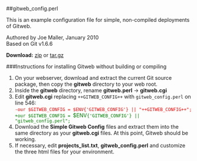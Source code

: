 ##gitweb_config.perl

This is an example configuration file for simple, non-compiled deployments
of Gitweb.

Authored by Joe Maller, January 2010   
Based on Git v1.6.6   

**Download:** [zip](http://github.com/joemaller/Simple-Gitweb-Config/zipball/master) or [tar.gz](http://github.com/joemaller/Simple-Gitweb-Config/tarball/master)


###Instructions for installing Gitweb without building or compiling

1. On your webserver, download and extract the current Git source package, then copy the **gitweb** directory to your web root.
2. Inside the **gitweb** directory, rename **gitweb.perl** -> **gitweb.cgi**
3. Edit **gitweb.cgi** replacing `++GITWEB_CONFIG++` with `gitweb_config.perl` on line 546:   
	<span style="color: red">`-our $GITWEB_CONFIG = $ENV{'GITWEB_CONFIG'} || "++GITWEB_CONFIG++";`   </span>
	<span style="color: green">`+our $GITWEB_CONFIG = `$ENV`{'GITWEB_CONFIG'} || "gitweb_config.perl";`</span>
4. Download the **Simple Gitweb Config** files and extract them into the same directory as your **gitweb.cgi** files. At this point, Gitweb should be working.
5. If necessary, edit **projects\_list.txt**, **gitweb\_config.perl** and customize the three html files for your environment. 

